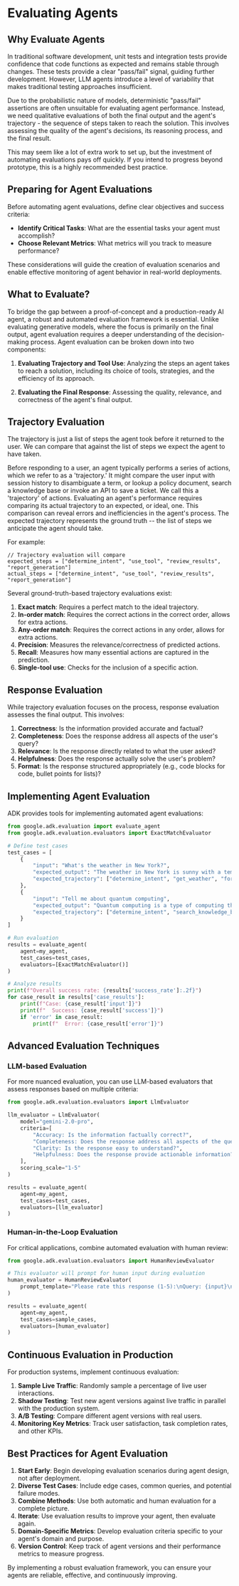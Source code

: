 # Evaluating Agents

## Why Evaluate Agents

In traditional software development, unit tests and integration tests provide confidence that code functions as expected and remains stable through changes. These tests provide a clear "pass/fail" signal, guiding further development. However, LLM agents introduce a level of variability that makes traditional testing approaches insufficient.

Due to the probabilistic nature of models, deterministic "pass/fail" assertions are often unsuitable for evaluating agent performance. Instead, we need qualitative evaluations of both the final output and the agent's trajectory - the sequence of steps taken to reach the solution. This involves assessing the quality of the agent's decisions, its reasoning process, and the final result.

This may seem like a lot of extra work to set up, but the investment of automating evaluations pays off quickly. If you intend to progress beyond prototype, this is a highly recommended best practice.

## Preparing for Agent Evaluations

Before automating agent evaluations, define clear objectives and success criteria:

* **Identify Critical Tasks**: What are the essential tasks your agent must accomplish?
* **Choose Relevant Metrics**: What metrics will you track to measure performance?

These considerations will guide the creation of evaluation scenarios and enable effective monitoring of agent behavior in real-world deployments.

## What to Evaluate?

To bridge the gap between a proof-of-concept and a production-ready AI agent, a robust and automated evaluation framework is essential. Unlike evaluating generative models, where the focus is primarily on the final output, agent evaluation requires a deeper understanding of the decision-making process. Agent evaluation can be broken down into two components:

1. **Evaluating Trajectory and Tool Use**: Analyzing the steps an agent takes to reach a solution, including its choice of tools, strategies, and the efficiency of its approach.

2. **Evaluating the Final Response**: Assessing the quality, relevance, and correctness of the agent's final output.

## Trajectory Evaluation

The trajectory is just a list of steps the agent took before it returned to the user. We can compare that against the list of steps we expect the agent to have taken.

Before responding to a user, an agent typically performs a series of actions, which we refer to as a 'trajectory.' It might compare the user input with session history to disambiguate a term, or lookup a policy document, search a knowledge base or invoke an API to save a ticket. We call this a 'trajectory' of actions. Evaluating an agent's performance requires comparing its actual trajectory to an expected, or ideal, one. This comparison can reveal errors and inefficiencies in the agent's process. The expected trajectory represents the ground truth -- the list of steps we anticipate the agent should take.

For example:

```
// Trajectory evaluation will compare
expected_steps = ["determine_intent", "use_tool", "review_results", "report_generation"]
actual_steps = ["determine_intent", "use_tool", "review_results", "report_generation"]
```

Several ground-truth-based trajectory evaluations exist:

1. **Exact match**: Requires a perfect match to the ideal trajectory.
2. **In-order match**: Requires the correct actions in the correct order, allows for extra actions.
3. **Any-order match**: Requires the correct actions in any order, allows for extra actions.
4. **Precision**: Measures the relevance/correctness of predicted actions.
5. **Recall**: Measures how many essential actions are captured in the prediction.
6. **Single-tool use**: Checks for the inclusion of a specific action.

## Response Evaluation

While trajectory evaluation focuses on the process, response evaluation assesses the final output. This involves:

1. **Correctness**: Is the information provided accurate and factual?
2. **Completeness**: Does the response address all aspects of the user's query?
3. **Relevance**: Is the response directly related to what the user asked?
4. **Helpfulness**: Does the response actually solve the user's problem?
5. **Format**: Is the response structured appropriately (e.g., code blocks for code, bullet points for lists)?

## Implementing Agent Evaluation

ADK provides tools for implementing automated agent evaluations:

```python
from google.adk.evaluation import evaluate_agent
from google.adk.evaluation.evaluators import ExactMatchEvaluator

# Define test cases
test_cases = [
    {
        "input": "What's the weather in New York?",
        "expected_output": "The weather in New York is sunny with a temperature of 25 degrees Celsius.",
        "expected_trajectory": ["determine_intent", "get_weather", "format_response"]
    },
    {
        "input": "Tell me about quantum computing",
        "expected_output": "Quantum computing is a type of computing that uses quantum bits or qubits...",
        "expected_trajectory": ["determine_intent", "search_knowledge_base", "format_response"]
    }
]

# Run evaluation
results = evaluate_agent(
    agent=my_agent,
    test_cases=test_cases,
    evaluators=[ExactMatchEvaluator()]
)

# Analyze results
print(f"Overall success rate: {results['success_rate']:.2f}")
for case_result in results['case_results']:
    print(f"Case: {case_result['input']}")
    print(f"  Success: {case_result['success']}")
    if 'error' in case_result:
        print(f"  Error: {case_result['error']}")
```

## Advanced Evaluation Techniques

### LLM-based Evaluation

For more nuanced evaluation, you can use LLM-based evaluators that assess responses based on multiple criteria:

```python
from google.adk.evaluation.evaluators import LlmEvaluator

llm_evaluator = LlmEvaluator(
    model="gemini-2.0-pro",
    criteria=[
        "Accuracy: Is the information factually correct?",
        "Completeness: Does the response address all aspects of the query?",
        "Clarity: Is the response easy to understand?",
        "Helpfulness: Does the response provide actionable information?"
    ],
    scoring_scale="1-5"
)

results = evaluate_agent(
    agent=my_agent,
    test_cases=test_cases,
    evaluators=[llm_evaluator]
)
```

### Human-in-the-Loop Evaluation

For critical applications, combine automated evaluation with human review:

```python
from google.adk.evaluation.evaluators import HumanReviewEvaluator

# This evaluator will prompt for human input during evaluation
human_evaluator = HumanReviewEvaluator(
    prompt_template="Please rate this response (1-5):\nQuery: {input}\nResponse: {output}\nRating: "
)

results = evaluate_agent(
    agent=my_agent,
    test_cases=sample_cases,
    evaluators=[human_evaluator]
)
```

## Continuous Evaluation in Production

For production systems, implement continuous evaluation:

1. **Sample Live Traffic**: Randomly sample a percentage of live user interactions.
2. **Shadow Testing**: Test new agent versions against live traffic in parallel with the production system.
3. **A/B Testing**: Compare different agent versions with real users.
4. **Monitoring Key Metrics**: Track user satisfaction, task completion rates, and other KPIs.

## Best Practices for Agent Evaluation

1. **Start Early**: Begin developing evaluation scenarios during agent design, not after deployment.
2. **Diverse Test Cases**: Include edge cases, common queries, and potential failure modes.
3. **Combine Methods**: Use both automatic and human evaluation for a complete picture.
4. **Iterate**: Use evaluation results to improve your agent, then evaluate again.
5. **Domain-Specific Metrics**: Develop evaluation criteria specific to your agent's domain and purpose.
6. **Version Control**: Keep track of agent versions and their performance metrics to measure progress.

By implementing a robust evaluation framework, you can ensure your agents are reliable, effective, and continuously improving.
